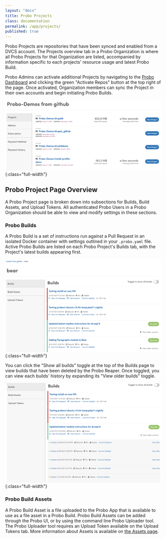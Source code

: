 ```yaml
---
layout: "docs"
title: Probo Projects
class: documentation
permalink: /app/projects/
published: true
---
```

Probo Projects are repositories that have been synced and enabled from a DVCS account. The Projects overview tab in a Probo Organization is where all Probo Projects for that Organization are listed, accompanied by information specific to each projects' resource usage and latest Probo Build.

Probo Admins can activate additional Projects by navigating to the [Probo Dashboard](https://app.probo.ci/#/dashboard/projects) and clicking the green "Activate Repos" button at the top right of the page. Once activated, Organization members can sync the Project in their own accounts and begin initiating Probo Builds.

![Probo Projects Page screenshot](/images/probo-projects-page.png){:class="full-width"}

## Probo Project Page Overview

A Probo Project page is broken down into subsections for Builds, Build Assets, and Upload Tokens. All authenticated Probo Users in a Probo Organization should be able to view and modify settings in these sections.

### Probo Builds

A Probo Build is a set of instructions run against a Pull Request in an isolated Docker container with settings outlined in your `.probo.yaml` file. Active Probo Builds are listed on each Probo Project's Builds tab, with the Project's latest builds appearing first.

![Probo Build Builds Page screenshot](/images/probo-builds-page.png){:class="full-width"}

You can click the "Show all builds" toggle at the top of the Builds page to view builds that have been deleted by the Probo Reaper. Once toggled, you can view each builds' history by expanding its "View older builds" toggle.

![Probo Build Builds Page Expanded screenshot](/images/probo-builds-page-expanded.png){:class="full-width"}

### Probo Build Assets

A Probo Build Asset is a file uploaded to the Probo App that is available to use as a file asset in a Probo Build. Probo Build Assets can be added through the Probo UI, or by using the command line Probo Uploader tool. The Probo Uploader tool requires an Upload Token available on the Upload Tokens tab. More information about Assets is available on [the Assets page](/build/assets/).
